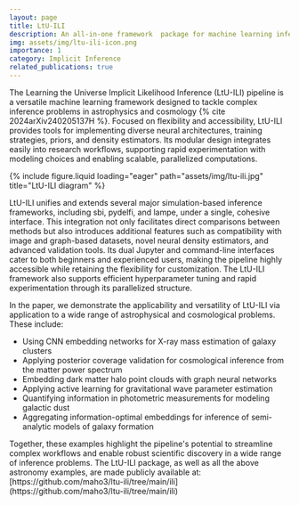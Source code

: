 ```yaml
---
layout: page
title: LtU-ILI
description: An all-in-one framework  package for machine learning inference in astrophysics and cosmology
img: assets/img/ltu-ili-icon.png
importance: 1
category: Implicit Inference
related_publications: true
---
```



The Learning the Universe Implicit Likelihood Inference (LtU-ILI) pipeline is a versatile machine learning framework designed to tackle complex inference problems in astrophysics and cosmology {% cite 2024arXiv240205137H %}. Focused on flexibility and accessibility, LtU-ILI provides tools for implementing diverse neural architectures, training strategies, priors, and density estimators. Its modular design integrates easily into research workflows, supporting rapid experimentation with modeling choices and enabling scalable, parallelized computations.

{% include figure.liquid loading="eager" path="assets/img/ltu-ili.jpg" title="LtU-ILI diagram" %}

LtU-ILI unifies and extends several major simulation-based inference frameworks, including sbi, pydelfi, and lampe, under a single, cohesive interface. This integration not only facilitates direct comparisons between methods but also introduces additional features such as compatibility with image and graph-based datasets, novel neural density estimators, and advanced validation tools. Its dual Jupyter and command-line interfaces cater to both beginners and experienced users, making the pipeline highly accessible while retaining the flexibility for customization. The LtU-ILI framework also supports efficient hyperparameter tuning and rapid experimentation through its parallelized structure.

In the paper, we demonstrate the applicability and versatility of LtU-ILI via application to a wide range of astrophysical and cosmological problems. These include:
<ul>
  <li>Using CNN embedding networks for X-ray mass estimation of galaxy clusters</li>
  <li>Applying posterior coverage validation for cosmological inference from the matter power spectrum</li>
  <li>Embedding dark matter halo point clouds with graph neural networks </li>
  <li>Applying active learning for gravitational wave parameter estimation</li>
  <li>Quantifying information in photometric measurements for modeling galactic dust</li>
  <li>Aggregating information-optimal embeddings for inference of semi-analytic models of galaxy formation</li>
</ul>
Together, these examples highlight the pipeline's potential to streamline complex workflows and enable robust scientific discovery in a wide range of inference problems.
The LtU-ILI package, as well as all the above astronomy examples, are made publicly available at: [https://github.com/maho3/ltu-ili/tree/main/ili](https://github.com/maho3/ltu-ili/tree/main/ili)
